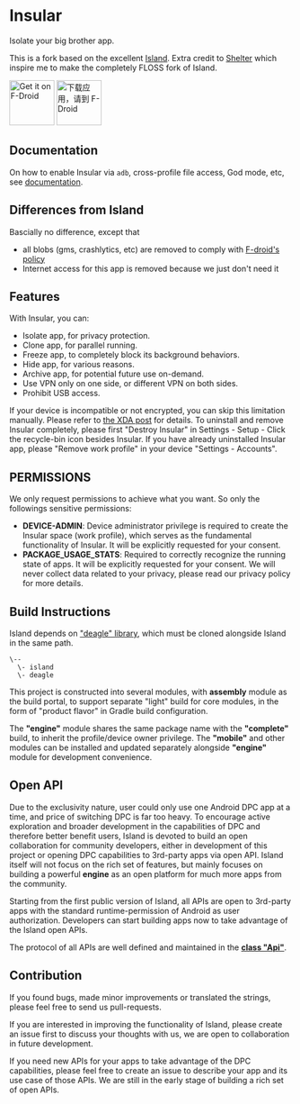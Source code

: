 # Insular

Isolate your big brother app.

This is a fork based on the excellent [Island](https://github.com/oasisfeng/island). Extra credit to [Shelter](https://github.com/PeterCxy/Shelter) which inspire me to make the completely FLOSS fork of Island.

[<img src="https://fdroid.gitlab.io/artwork/badge/get-it-on.svg"
    alt="Get it on F-Droid"
    height="80">](https://f-droid.org/packages/com.oasisfeng.island.fdroid)
[<img src="https://fdroid.gitlab.io/artwork/badge/get-it-on-zh-cn.svg"
    alt="下载应用，请到 F-Droid"
    height="80">](https://f-droid.org/packages/com.oasisfeng.island.fdroid)

## Documentation

On how to enable Insular via `adb`, cross-profile file access, God mode, etc, see [documentation](https://secure-system.gitlab.io/Insular/).

## Differences from Island

Bascially no difference, except that

- all blobs (gms, crashlytics, etc) are removed to comply with [F-droid's policy](https://f-droid.org/en/docs/Inclusion_Policy/)
- Internet access for this app is removed because we just don't need it

## Features

With Insular, you can:
- Isolate app, for privacy protection.
- Clone app, for parallel running.
- Freeze app, to completely block its background behaviors.
- Hide app, for various reasons.
- Archive app, for potential future use on-demand.
- Use VPN only on one side, or different VPN on both sides.
- Prohibit USB access.

If your device is incompatible or not encrypted, you can skip this limitation manually. Please refer to [the XDA post](https://forum.xda-developers.com/android/-t3366295) for details.
To uninstall and remove Insular completely, please first "Destroy Insular" in Settings - Setup - Click the recycle-bin icon besides Insular. If you have already uninstalled Insular app, please "Remove work profile" in your device "Settings - Accounts".

## PERMISSIONS

We only request permissions to achieve what you want. So only the followings sensitive permissions:

- **DEVICE-ADMIN**: Device administrator privilege is required to create the Insular space (work profile), which serves as the fundamental functionality of Insular. It will be explicitly requested for your consent.
- **PACKAGE_USAGE_STATS**: Required to correctly recognize the running state of apps. It will be explicitly requested for your consent.
We will never collect data related to your privacy, please read our privacy policy for more details.

## Build Instructions

Island depends on ["deagle" library](https://github.com/oasisfeng/deagle), which must be cloned alongside Island in the same path.

```
\--
  \- island
  \- deagle
```

This project is constructed into several modules, with **assembly** module as the build portal,
to support separate "light" build for core modules, in the form of "product flavor" in Gradle build configuration.

The **"engine"** module shares the same package name with the **"complete"** build, to inherit the profile/device owner privilege.
The **"mobile"** and other modules can be installed and updated separately alongside **"engine"** module for development convenience.

## Open API

Due to the exclusivity nature, user could only use one Android DPC app at a time, and price of switching DPC is far too heavy. To encourage active exploration and broader development in the capabilities of DPC and therefore better benefit users,
Island is devoted to build an open collaboration for community developers, either in development of this project or opening DPC capabilities to 3rd-party apps via open API. Island itself will not focus on the rich set of features, but mainly focuses on building a powerful **engine** as an open platform for much more apps from the community.

Starting from the first public version of Island, all APIs are open to 3rd-party apps with the standard runtime-permission of Android as user authorization. Developers can start building apps now to take advantage of the Island open APIs.

The protocol of all APIs are well defined and maintained in the **[class "Api"](/shared/src/main/java/com/oasisfeng/island/api/Api.java)**. 

## Contribution

If you found bugs, made minor improvements or translated the strings, please feel free to send us pull-requests.

If you are interested in improving the functionality of Island, please create an issue first to discuss your thoughts with us, we are open to collaboration in future development.

If you need new APIs for your apps to take advantage of the DPC capabilities, please feel free to create an issue to describe your app and its use case of those APIs. We are still in the early stage of building a rich set of open APIs.
